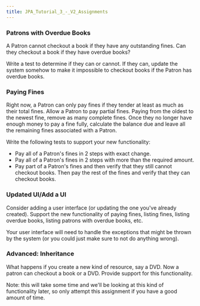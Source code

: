 ```yaml
---
title: JPA_Tutorial_3_-_V2_Assignments
---
```

### Patrons with Overdue Books
A Patron cannot checkout a book if they have any outstanding fines. Can they checkout a book if they have overdue books?

Write a test to determine if they can or cannot. If they can, update the system somehow to make it impossible to checkout books if the Patron has overdue books.

### Paying Fines
Right now, a Patron can only pay fines if they tender at least as much as their total fines. Allow a Patron to pay partial fines. Paying from the oldest to the newest fine, remove as many complete fines. Once they no longer have enough money to pay a fine fully, calculate the balance due and leave all the remaining fines associated with a Patron.

Write the following tests to support your new functionality:
* Pay all of a Patron's fines in 2 steps with exact change.
* Pay all of a Patron's fines in 2 steps with more than the required amount.
* Pay part of a Patron's fines and then verify that they still cannot checkout books. Then pay the rest of the fines and verify that they can checkout books.

### Updated UI/Add a UI
Consider adding a user interface (or updating the one you've already created). Support the new functionality of paying fines, listing fines, listing overdue books, listing patrons with overdue books, etc.

Your user interface will need to handle the exceptions that might be thrown by the system (or you could just make sure to not do anything wrong).

### Advanced: Inheritance
What happens if you create a new kind of resource, say a DVD. Now a patron can checkout a book or a DVD. Provide support for this functionality.

Note: this will take some time and we'll be looking at this kind of functionality later, so only attempt this assignment if you have a good amount of time.
